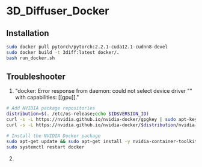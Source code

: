# 3D_Diffuser_Docker

## Installation
```bash
sudo docker pull pytorch/pytorch:2.2.1-cuda12.1-cudnn8-devel
sudo docker build -t 3diff:latest docker/.
bash run_docker.sh
```

## Troubleshooter
1. "docker: Error response from daemon: could not select device driver "" with capabilities: [[gpu]]."
  ```bash
  # Add NVIDIA package repositories
  distribution=$(. /etc/os-release;echo $ID$VERSION_ID)
  curl -s -L https://nvidia.github.io/nvidia-docker/gpgkey | sudo apt-key add -
  curl -s -L https://nvidia.github.io/nvidia-docker/$distribution/nvidia-docker.list | sudo tee /etc/apt/sources.list.d/nvidia-docker.list
  
  # Install the NVIDIA Docker package
  sudo apt-get update && sudo apt-get install -y nvidia-container-toolkit
  sudo systemctl restart docker
  ```
2. 
